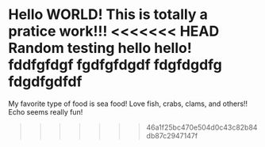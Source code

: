 Hello WORLD! This is totally a pratice work!!!
<<<<<<< HEAD
Random testing hello hello!
fddfgfdgf
fgdfgfdgdf
fdgfdgdfg
fdgdfgdfdf
=======
My favorite type of food is sea food! Love fish, crabs, clams, and others!!
Echo seems really fun!
>>>>>>> 46a1f25bc470e504d0c43c82b84db87c2947147f

